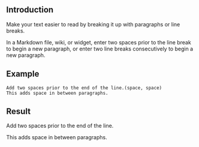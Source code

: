 ## Introduction

Make your text easier to read by breaking it up with paragraphs or line breaks. 

In a Markdown file, wiki, or widget, enter two spaces prior to the line break to begin a new paragraph, or enter two line breaks consecutively to begin a new paragraph. 

## Example
```
Add two spaces prior to the end of the line.(space, space)
This adds space in between paragraphs.
```

## Result
Add two spaces prior to the end of the line.  

This adds space in between paragraphs.

